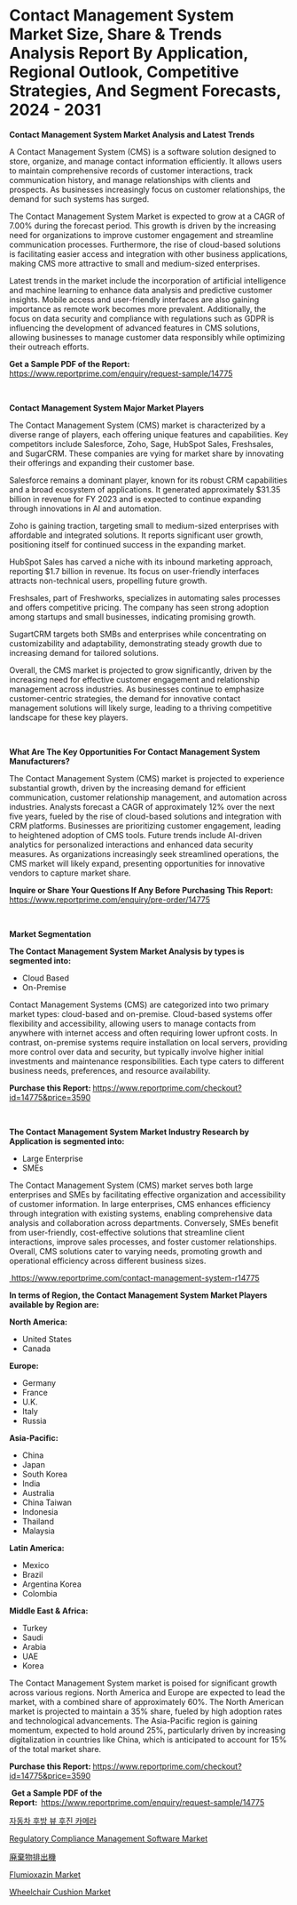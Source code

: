 <p><h1>Contact Management System Market Size, Share & Trends Analysis Report By Application, Regional Outlook, Competitive Strategies, And Segment Forecasts, 2024 - 2031</h1></p><p><strong>Contact Management System Market Analysis and Latest Trends</strong></p>
<p><p>A Contact Management System (CMS) is a software solution designed to store, organize, and manage contact information efficiently. It allows users to maintain comprehensive records of customer interactions, track communication history, and manage relationships with clients and prospects. As businesses increasingly focus on customer relationships, the demand for such systems has surged.</p><p>The Contact Management System Market is expected to grow at a CAGR of 7.00% during the forecast period. This growth is driven by the increasing need for organizations to improve customer engagement and streamline communication processes. Furthermore, the rise of cloud-based solutions is facilitating easier access and integration with other business applications, making CMS more attractive to small and medium-sized enterprises.</p><p>Latest trends in the market include the incorporation of artificial intelligence and machine learning to enhance data analysis and predictive customer insights. Mobile access and user-friendly interfaces are also gaining importance as remote work becomes more prevalent. Additionally, the focus on data security and compliance with regulations such as GDPR is influencing the development of advanced features in CMS solutions, allowing businesses to manage customer data responsibly while optimizing their outreach efforts.</p></p>
<p><strong>Get a Sample PDF of the Report:&nbsp;</strong> <a href="https://www.reportprime.com/enquiry/request-sample/14775">https://www.reportprime.com/enquiry/request-sample/14775</a></p>
<p>&nbsp;</p>
<p><strong>Contact Management System Major Market Players</strong></p>
<p><p>The Contact Management System (CMS) market is characterized by a diverse range of players, each offering unique features and capabilities. Key competitors include Salesforce, Zoho, Sage, HubSpot Sales, Freshsales, and SugarCRM. These companies are vying for market share by innovating their offerings and expanding their customer base.</p><p>Salesforce remains a dominant player, known for its robust CRM capabilities and a broad ecosystem of applications. It generated approximately $31.35 billion in revenue for FY 2023 and is expected to continue expanding through innovations in AI and automation.</p><p>Zoho is gaining traction, targeting small to medium-sized enterprises with affordable and integrated solutions. It reports significant user growth, positioning itself for continued success in the expanding market.</p><p>HubSpot Sales has carved a niche with its inbound marketing approach, reporting $1.7 billion in revenue. Its focus on user-friendly interfaces attracts non-technical users, propelling future growth.</p><p>Freshsales, part of Freshworks, specializes in automating sales processes and offers competitive pricing. The company has seen strong adoption among startups and small businesses, indicating promising growth.</p><p>SugartCRM targets both SMBs and enterprises while concentrating on customizability and adaptability, demonstrating steady growth due to increasing demand for tailored solutions.</p><p>Overall, the CMS market is projected to grow significantly, driven by the increasing need for effective customer engagement and relationship management across industries. As businesses continue to emphasize customer-centric strategies, the demand for innovative contact management solutions will likely surge, leading to a thriving competitive landscape for these key players.</p></p>
<p>&nbsp;</p>
<p><strong>What Are The Key Opportunities For Contact Management System Manufacturers?</strong></p>
<p><p>The Contact Management System (CMS) market is projected to experience substantial growth, driven by the increasing demand for efficient communication, customer relationship management, and automation across industries. Analysts forecast a CAGR of approximately 12% over the next five years, fueled by the rise of cloud-based solutions and integration with CRM platforms. Businesses are prioritizing customer engagement, leading to heightened adoption of CMS tools. Future trends include AI-driven analytics for personalized interactions and enhanced data security measures. As organizations increasingly seek streamlined operations, the CMS market will likely expand, presenting opportunities for innovative vendors to capture market share.</p></p>
<p><strong>Inquire or Share Your Questions If Any Before Purchasing This Report:</strong> <a href="https://www.reportprime.com/enquiry/pre-order/14775">https://www.reportprime.com/enquiry/pre-order/14775</a></p>
<p>&nbsp;</p>
<p><strong>Market Segmentation</strong></p>
<p><strong>The Contact Management System Market Analysis by types is segmented into:</strong></p>
<p><ul><li>Cloud Based</li><li>On-Premise</li></ul></p>
<p><p>Contact Management Systems (CMS) are categorized into two primary market types: cloud-based and on-premise. Cloud-based systems offer flexibility and accessibility, allowing users to manage contacts from anywhere with internet access and often requiring lower upfront costs. In contrast, on-premise systems require installation on local servers, providing more control over data and security, but typically involve higher initial investments and maintenance responsibilities. Each type caters to different business needs, preferences, and resource availability.</p></p>
<p><strong>Purchase this Report:&nbsp;</strong><a href="https://www.reportprime.com/checkout?id=14775&price=3590">https://www.reportprime.com/checkout?id=14775&price=3590</a></p>
<p>&nbsp;</p>
<p><strong>The Contact Management System Market Industry Research by Application is segmented into:</strong></p>
<p><ul><li>Large Enterprise</li><li>SMEs</li></ul></p>
<p><p>The Contact Management System (CMS) market serves both large enterprises and SMEs by facilitating effective organization and accessibility of customer information. In large enterprises, CMS enhances efficiency through integration with existing systems, enabling comprehensive data analysis and collaboration across departments. Conversely, SMEs benefit from user-friendly, cost-effective solutions that streamline client interactions, improve sales processes, and foster customer relationships. Overall, CMS solutions cater to varying needs, promoting growth and operational efficiency across different business sizes.</p></p>
<p><a href="https://www.reportprime.com/contact-management-system-r14775">&nbsp;https://www.reportprime.com/contact-management-system-r14775</a></p>
<p><strong>In terms of Region, the Contact Management System Market Players available by Region are:</strong></p>
<p>
    <p> <strong> North America: </strong>
        <ul>
            <li>United States</li>
            <li>Canada</li>
        </ul>
        </p> 
    <p> <strong> Europe: </strong>
        <ul>
            <li>Germany</li>
            <li>France</li>
            <li>U.K.</li>
            <li>Italy</li>
            <li>Russia</li>
        </ul>
        </p> 
    <p> <strong> Asia-Pacific: </strong>
        <ul>
            <li>China</li>
            <li>Japan</li>
            <li>South Korea</li>
            <li>India</li>
            <li>Australia</li>
            <li>China Taiwan</li>
            <li>Indonesia</li>
            <li>Thailand</li>
            <li>Malaysia</li>
        </ul>
        </p> 
    <p> <strong> Latin America: </strong>
        <ul>
            <li>Mexico</li>
            <li>Brazil</li>
            <li>Argentina Korea</li>
            <li>Colombia</li>
        </ul>
        </p> 
    <p> <strong> Middle East & Africa: </strong>
        <ul>
            <li>Turkey</li>
            <li>Saudi</li>
            <li>Arabia</li>
            <li>UAE</li>
            <li>Korea</li>
        </ul>
    </p>
    </p>
<p><p>The Contact Management System market is poised for significant growth across various regions. North America and Europe are expected to lead the market, with a combined share of approximately 60%. The North American market is projected to maintain a 35% share, fueled by high adoption rates and technological advancements. The Asia-Pacific region is gaining momentum, expected to hold around 25%, particularly driven by increasing digitalization in countries like China, which is anticipated to account for 15% of the total market share.</p></p>
<p><strong>Purchase this Report: </strong><a href="https://www.reportprime.com/checkout?id=14775&price=3590">https://www.reportprime.com/checkout?id=14775&price=3590</a></p>
<p>&nbsp;<strong>Get a Sample PDF of the Report:&nbsp;&nbsp;</strong><a href="https://www.reportprime.com/enquiry/request-sample/14775">https://www.reportprime.com/enquiry/request-sample/14775</a></p>
<p><strong></strong></p>
<p><p><a href="https://medium.com/@wallacecumfgmings567556/%EC%84%B8%EA%B3%84-automotive-rear-view-reversing-cameras-market-%EC%9D%80-2024%EC%97%90%EC%84%9C-2031%EB%A1%9C-%EC%97%B0%ED%8F%89%EA%B7%A0-%EC%A6%9D%EA%B0%80%EC%9C%A8%EC%9D%84-%EB%B3%B4%EC%9D%BC-%EA%B2%83%EC%9C%BC%EB%A1%9C-%EC%98%88%EC%83%81%EB%90%A9%EB%8B%88%EB%8B%A4-6623a9025612">자동차 후방 뷰 후진 카메라</a></p><p><a href="https://github.com/AlisaRowe24/Market-Research-Report-List-1/blob/main/regulatory-compliance-management-software-market.md">Regulatory Compliance Management Software Market</a></p><p><a href="https://medium.com/@monserrateklfnsch/waste-discharging-machine-market-%E3%81%AF-%E3%82%B3%E3%82%B9%E3%83%88%E7%AE%A1%E7%90%86%E3%81%A8%E5%8A%B9%E7%8E%87%E5%90%91%E4%B8%8A%E3%82%92%E5%84%AA%E5%85%88%E3%81%97%E3%81%BE%E3%81%99-%E3%81%95%E3%82%89%E3%81%AB-%E5%A0%B1%E5%91%8A%E6%9B%B8%E3%81%AF%E5%B8%82%E5%A0%B4%E3%81%AE%E9%9C%80%E8%A6%81%E9%9D%A2%E3%81%A8%E4%BE%9B%E7%B5%A6%E9%9D%A2%E3%81%AE%E4%B8%A1%E6%96%B9%E3%82%92%E3%82%AB%E3%83%90%E3%83%BC%E3%81%97%E3%81%A6%E3%81%84%E3%81%BE%E3%81%99-5a32cff12f4a">廃棄物排出機</a></p><p><a href="https://issuu.com/reportprime-2/docs/flumioxazin-market-size-2030.pptx_06186cf08566e6">Flumioxazin Market</a></p><p><a href="https://medium.com/@babymorar/the-wheelchair-cushion-market-prioritizes-cost-control-and-efficiency-enhancement-4e7a9d0802f3">Wheelchair Cushion Market</a></p></p>